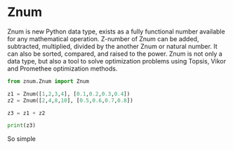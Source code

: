 # Znum

Znum is new Python data type, exists as a fully functional number available for any mathematical operation. Z-number of Znum can be added, subtracted, multiplied, divided by the another Znum or natural number. It can also be sorted, compared, and raised to the power. Znum is not only a data type, but also a tool to solve optimization problems using Topsis, Vikor and Promethee optimization methods.

```python
from znum.Znum import Znum

z1 = Znum([1,2,3,4], [0.1,0.2,0.3,0.4])
z2 = Znum([2,4,8,10], [0.5,0.6,0.7,0.8])

z3 = z1 + z2

print(z3)
```

So simple

